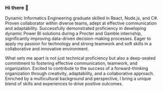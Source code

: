 ### Hi there 👋

Dynamic Informatics Engineering graduate skilled in React, Node.js, and C#. Proven collaborator within diverse teams, adept at effective communication and adaptability. Successfully demonstrated proficiency in developing dynamic Power BI solutions during a Procter and Gamble internship, significantly improving data-driven decision-making processes. Eager to apply my passion for technology and strong teamwork and soft skills in a collaborative and innovative environment.

What sets me apart is not just technical proficiency but also a deep-seated commitment to fostering effective communication, teamwork, and organization. Excited to contribute to the success of a forward-thinking organization through creativity, adaptability, and a collaborative approach. Enriched by a multicultural background and perspective, I bring a unique blend of skills and experiences to drive positive outcomes.
<!--
**faustogenga/faustogenga** is a ✨ _special_ ✨ repository because its `README.md` (this file) appears on your GitHub profile.

Here are some ideas to get you started:

- 🔭 I’m currently working on ...
- 🌱 I’m currently learning ...
- 👯 I’m looking to collaborate on ...
- 🤔 I’m looking for help with ...
- 💬 Ask me about ...
- 📫 How to reach me: ...
- 😄 Pronouns: ...
- ⚡ Fun fact: ...
-->
